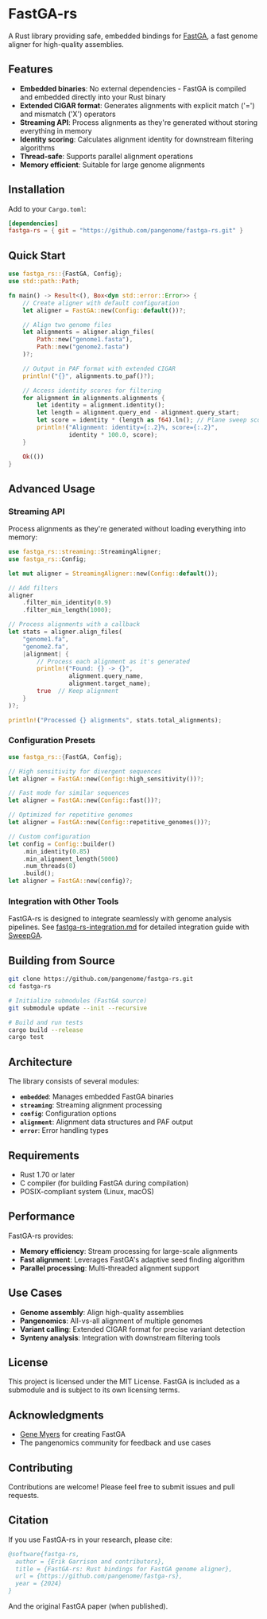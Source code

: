 # FastGA-rs

A Rust library providing safe, embedded bindings for [FastGA](https://github.com/thegenemyers/FASTGA), a fast genome aligner for high-quality assemblies.

## Features

- **Embedded binaries**: No external dependencies - FastGA is compiled and embedded directly into your Rust binary
- **Extended CIGAR format**: Generates alignments with explicit match ('=') and mismatch ('X') operators
- **Streaming API**: Process alignments as they're generated without storing everything in memory
- **Identity scoring**: Calculates alignment identity for downstream filtering algorithms
- **Thread-safe**: Supports parallel alignment operations
- **Memory efficient**: Suitable for large genome alignments

## Installation

Add to your `Cargo.toml`:

```toml
[dependencies]
fastga-rs = { git = "https://github.com/pangenome/fastga-rs.git" }
```

## Quick Start

```rust
use fastga_rs::{FastGA, Config};
use std::path::Path;

fn main() -> Result<(), Box<dyn std::error::Error>> {
    // Create aligner with default configuration
    let aligner = FastGA::new(Config::default())?;

    // Align two genome files
    let alignments = aligner.align_files(
        Path::new("genome1.fasta"),
        Path::new("genome2.fasta")
    )?;

    // Output in PAF format with extended CIGAR
    println!("{}", alignments.to_paf()?);

    // Access identity scores for filtering
    for alignment in alignments.alignments {
        let identity = alignment.identity();
        let length = alignment.query_end - alignment.query_start;
        let score = identity * (length as f64).ln(); // Plane sweep score
        println!("Alignment: identity={:.2}%, score={:.2}",
                 identity * 100.0, score);
    }

    Ok(())
}
```

## Advanced Usage

### Streaming API

Process alignments as they're generated without loading everything into memory:

```rust
use fastga_rs::streaming::StreamingAligner;
use fastga_rs::Config;

let mut aligner = StreamingAligner::new(Config::default());

// Add filters
aligner
    .filter_min_identity(0.9)
    .filter_min_length(1000);

// Process alignments with a callback
let stats = aligner.align_files(
    "genome1.fa",
    "genome2.fa",
    |alignment| {
        // Process each alignment as it's generated
        println!("Found: {} -> {}",
                 alignment.query_name,
                 alignment.target_name);
        true  // Keep alignment
    }
)?;

println!("Processed {} alignments", stats.total_alignments);
```

### Configuration Presets

```rust
use fastga_rs::{FastGA, Config};

// High sensitivity for divergent sequences
let aligner = FastGA::new(Config::high_sensitivity())?;

// Fast mode for similar sequences
let aligner = FastGA::new(Config::fast())?;

// Optimized for repetitive genomes
let aligner = FastGA::new(Config::repetitive_genomes())?;

// Custom configuration
let config = Config::builder()
    .min_identity(0.85)
    .min_alignment_length(5000)
    .num_threads(8)
    .build();
let aligner = FastGA::new(config)?;
```

### Integration with Other Tools

FastGA-rs is designed to integrate seamlessly with genome analysis pipelines. See [fastga-rs-integration.md](fastga-rs-integration.md) for detailed integration guide with [SweepGA](https://github.com/ekg/sweepga).

## Building from Source

```bash
git clone https://github.com/pangenome/fastga-rs.git
cd fastga-rs

# Initialize submodules (FastGA source)
git submodule update --init --recursive

# Build and run tests
cargo build --release
cargo test
```

## Architecture

The library consists of several modules:

- **`embedded`**: Manages embedded FastGA binaries
- **`streaming`**: Streaming alignment processing
- **`config`**: Configuration options
- **`alignment`**: Alignment data structures and PAF output
- **`error`**: Error handling types

## Requirements

- Rust 1.70 or later
- C compiler (for building FastGA during compilation)
- POSIX-compliant system (Linux, macOS)

## Performance

FastGA-rs provides:
- **Memory efficiency**: Stream processing for large-scale alignments
- **Fast alignment**: Leverages FastGA's adaptive seed finding algorithm
- **Parallel processing**: Multi-threaded alignment support

## Use Cases

- **Genome assembly**: Align high-quality assemblies
- **Pangenomics**: All-vs-all alignment of multiple genomes
- **Variant calling**: Extended CIGAR format for precise variant detection
- **Synteny analysis**: Integration with downstream filtering tools

## License

This project is licensed under the MIT License. FastGA is included as a submodule and is subject to its own licensing terms.

## Acknowledgments

- [Gene Myers](https://github.com/thegenemyers) for creating FastGA
- The pangenomics community for feedback and use cases

## Contributing

Contributions are welcome! Please feel free to submit issues and pull requests.

## Citation

If you use FastGA-rs in your research, please cite:

```bibtex
@software{fastga-rs,
  author = {Erik Garrison and contributors},
  title = {FastGA-rs: Rust bindings for FastGA genome aligner},
  url = {https://github.com/pangenome/fastga-rs},
  year = {2024}
}
```

And the original FastGA paper (when published).